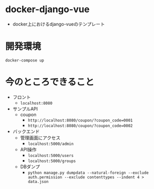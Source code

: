 # docker-django-vue

- docker上におけるdjango-vueのテンプレート

# 開発環境
```
docker-compose up
```

# 今のところできること
- フロント
  - `localhost:8080`
- サンプルAPI
  - coupon
    - `http://localhost:8080/coupon/?coupon_code=0001`
    - `http://localhost:8080/coupon/?coupon_code=0002`
- バックエンド
  - 管理画面にアクセス
    - `localhost:5000/admin`
  - API操作
    - `localhost:5000/users`
    - `localhost:5000/groups`
  - DBダンプ
    - `python manage.py dumpdata --natural-foreign --exclude auth.permission --exclude contenttypes --indent 4 > data.json `